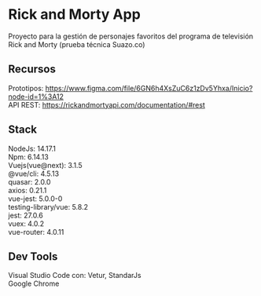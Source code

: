 # Rick and Morty App

Proyecto para la gestión de personajes favoritos del programa de televisión Rick and Morty (prueba técnica Suazo.co)

## Recursos

Prototipos: https://www.figma.com/file/6GN6h4XsZuC6z1zDv5Yhxa/Inicio?node-id=1%3A12  
API REST: https://rickandmortyapi.com/documentation/#rest

## Stack

NodeJs: 14.17.1  
Npm: 6.14.13  
Vuejs(vue@next): 3.1.5  
@vue/cli: 4.5.13  
quasar: 2.0.0  
axios: 0.21.1  
vue-jest: 5.0.0-0  
testing-library/vue: 5.8.2  
jest: 27.0.6  
vuex: 4.0.2  
vue-router: 4.0.11

## Dev Tools

Visual Studio Code con: Vetur, StandarJs  
Google Chrome
